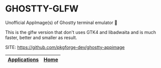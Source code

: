 # GHOSTTY-GLFW

 Unofficial AppImage(s) of Ghostty terminal emulator 👻
 
 This is the glfw version that don't uses GTK4 and libadwaita and is much faster, better and smaller as result.

 SITE: https://github.com/pkgforge-dev/ghostty-appimage

 | [Applications](https://portable-linux-apps.github.io/apps.html) | [Home](https://portable-linux-apps.github.io)
 | --- | --- |
